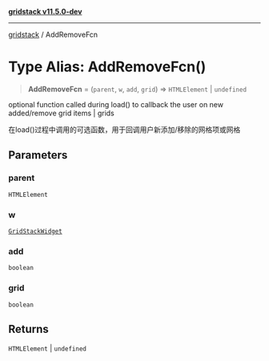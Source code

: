 [**gridstack v11.5.0-dev**](../README.md)

***

[gridstack](../globals.md) / AddRemoveFcn

# Type Alias: AddRemoveFcn()

> **AddRemoveFcn** = (`parent`, `w`, `add`, `grid`) => `HTMLElement` \| `undefined`

optional function called during load() to callback the user on new added/remove grid items | grids

在load()过程中调用的可选函数，用于回调用户新添加/移除的网格项或网格

## Parameters

### parent

`HTMLElement`

### w

[`GridStackWidget`](../interfaces/GridStackWidget.md)

### add

`boolean`

### grid

`boolean`

## Returns

`HTMLElement` \| `undefined`

